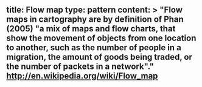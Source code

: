title: Flow map
type: pattern
content: >
    "Flow maps in cartography are by definition of Phan (2005) "a mix of maps and flow charts, that show the movement of objects from one location to another, such as the number of people in a migration, the amount of goods being traded, or the number of packets in a network"."
    http://en.wikipedia.org/wiki/Flow_map
---



